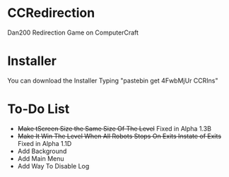 CCRedirection
=============

Dan200 Redirection Game on ComputerCraft

Installer
=========

You can download the Installer Typing "pastebin get 4FwbMjUr CCRIns"

To-Do List
==========
- ~~Make tScreen Size the Same Size Of The Level~~ Fixed in Alpha 1.3B
- ~~Make It Win The Level When All Robots Stops On Exits Instate of Exits~~ Fixed in Alpha 1.1D
- Add Background
- Add Main Menu
- Add Way To Disable Log
